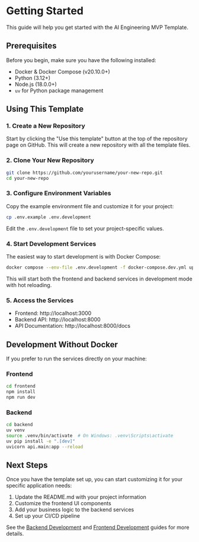 # Getting Started

This guide will help you get started with the AI Engineering MVP Template.

## Prerequisites

Before you begin, make sure you have the following installed:

- Docker & Docker Compose (v20.10.0+)
- Python (3.12+)
- Node.js (18.0.0+)
- `uv` for Python package management

## Using This Template

### 1. Create a New Repository

Start by clicking the "Use this template" button at the top of the repository page on GitHub. This will create a new repository with all the template files.

### 2. Clone Your New Repository

```bash
git clone https://github.com/yourusername/your-new-repo.git
cd your-new-repo
```

### 3. Configure Environment Variables

Copy the example environment file and customize it for your project:

```bash
cp .env.example .env.development
```

Edit the `.env.development` file to set your project-specific values.

### 4. Start Development Services

The easiest way to start development is with Docker Compose:

```bash
docker compose --env-file .env.development -f docker-compose.dev.yml up
```

This will start both the frontend and backend services in development mode with hot reloading.

### 5. Access the Services

- Frontend: http://localhost:3000
- Backend API: http://localhost:8000
- API Documentation: http://localhost:8000/docs

## Development Without Docker

If you prefer to run the services directly on your machine:

### Frontend

```bash
cd frontend
npm install
npm run dev
```

### Backend

```bash
cd backend
uv venv
source .venv/bin/activate  # On Windows: .venv\Scripts\activate
uv pip install -e ".[dev]"
uvicorn api.main:app --reload
```

## Next Steps

Once you have the template set up, you can start customizing it for your specific application needs:

1. Update the README.md with your project information
2. Customize the frontend UI components
3. Add your business logic to the backend services
4. Set up your CI/CD pipeline

See the [Backend Development](/backend-development) and [Frontend Development](/frontend-development) guides for more details.
